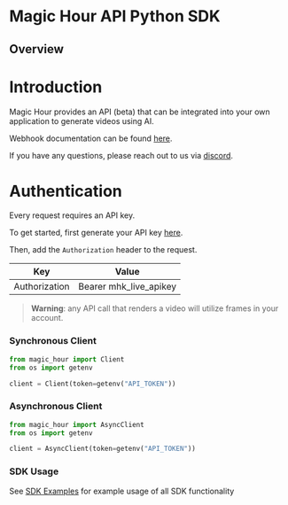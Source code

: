 
# Magic Hour API Python SDK


## Overview

# Introduction 

Magic Hour provides an API (beta) that can be integrated into your own application to generate videos using AI. 

Webhook documentation can be found [here](https://magichour.ai/docs/webhook).

If you have any questions, please reach out to us via [discord](https://discord.gg/JX5rgsZaJp).

# Authentication

Every request requires an API key.

To get started, first generate your API key [here](https://magichour.ai/settings/developer).

Then, add the `Authorization` header to the request.

| Key | Value |
|-|-|
| Authorization | Bearer mhk_live_apikey |

> **Warning**: any API call that renders a video will utilize frames in your account.



### Synchronous Client

```python
from magic_hour import Client
from os import getenv

client = Client(token=getenv("API_TOKEN"))
```


### Asynchronous Client

```python
from magic_hour import AsyncClient
from os import getenv

client = AsyncClient(token=getenv("API_TOKEN"))
```

### SDK Usage 
 See [SDK Examples](SDK_EXAMPLES.md) for example usage of all SDK functionality